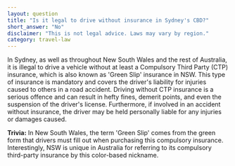 ```yaml
---
layout: question
title: "Is it legal to drive without insurance in Sydney's CBD?"
short_answer: "No"
disclaimer: "This is not legal advice. Laws may vary by region."
category: travel-law
---
```

In Sydney, as well as throughout New South Wales and the rest of Australia, it is illegal to drive a vehicle without at least a Compulsory Third Party (CTP) insurance, which is also known as 'Green Slip' insurance in NSW. This type of insurance is mandatory and covers the driver's liability for injuries caused to others in a road accident. Driving without CTP insurance is a serious offence and can result in hefty fines, demerit points, and even the suspension of the driver's license. Furthermore, if involved in an accident without insurance, the driver may be held personally liable for any injuries or damages caused.

**Trivia:** In New South Wales, the term 'Green Slip' comes from the green form that drivers must fill out when purchasing this compulsory insurance. Interestingly, NSW is unique in Australia for referring to its compulsory third-party insurance by this color-based nickname.
